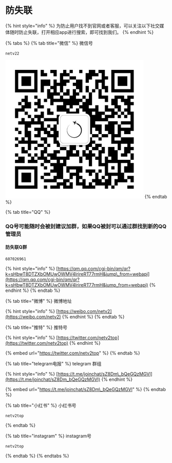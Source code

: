 # 防失联

{% hint style="info" %}
为防止用户找不到官网或者客服，可以关注以下社交媒体随时防止失联，打开相应app进行搜索，即可找到我们。
{% endhint %}

{% tabs %}
{% tab title="微信" %}
微信号

```text
netv22
```

![&#x626B;&#x7801;&#x6DFB;&#x52A0;&#x5FAE;&#x4FE1;](.gitbook/assets/a058458e9a53e5000ddd3fa091c5efa%20%283%29.jpg)
{% endtab %}

{% tab title="QQ" %}
### QQ号可能随时会被封建议加群，如果QQ被封可以通过群找到新的QQ管理员

#### 防失联Q群

```text
607026961
```

{% hint style="info" %}
[https://qm.qq.com/cgi-bin/qm/qr?k=sHbwT8DTZXbOMUwOWMV4lrireRT77rmH&jump\_from=webapi](https://qm.qq.com/cgi-bin/qm/qr?k=sHbwT8DTZXbOMUwOWMV4lrireRT77rmH&jump_from=webapi)
{% endhint %}
{% endtab %}

{% tab title="微博" %}
微博地址

{% hint style="info" %}
[https://weibo.com/netv2](https://weibo.com/netv2)
{% endhint %}
{% endtab %}

{% tab title="推特" %}
推特号

{% hint style="info" %}
[https://twitter.com/netv2top](https://twitter.com/netv2top)
{% endhint %}

{% embed url="https://twitter.com/netv2top" %}
{% endtab %}

{% tab title="telegram电报" %}
telegram 群组

{% hint style="info" %}
[https://t.me/joinchat/sZ8Dm\_bQeGQzMGVl](https://t.me/joinchat/sZ8Dm_bQeGQzMGVl)
{% endhint %}

{% embed url="https://t.me/joinchat/sZ8Dm\_bQeGQzMGVl" %}
{% endtab %}

{% tab title="小红书" %}
小红书号

```text
netv2top
```
{% endtab %}

{% tab title="instagram" %}
instagram号

```text
netv2top
```
{% endtab %}
{% endtabs %}





